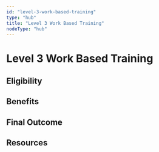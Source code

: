 ```yaml
---
id: "level-3-work-based-training"
type: "hub"
title: "Level 3 Work Based Training"
nodeType: "hub"
---
```


# Level 3 Work Based Training

<!-- TODO: Add description of Level 3 work-based training -->

## Eligibility

<!-- TODO: Add eligibility requirements -->

## Benefits

<!-- TODO: Add benefits of this training level -->

## Final Outcome

<!-- TODO: Add expected outcomes -->

## Resources

<!-- TODO: Add relevant links and resources -->
